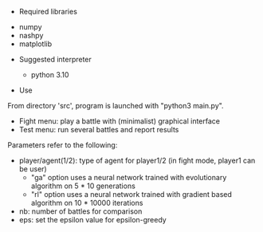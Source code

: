 
 * Required libraries

  - numpy
  - nashpy
  - matplotlib

 * Suggested interpreter

   - python 3.10

 * Use

From directory 'src', program is launched with "python3 main.py".

 - Fight menu: play a battle with (minimalist) graphical interface
 - Test menu: run several battles and report results

Parameters refer to the following:

 - player/agent(1/2): type of agent for player1/2 (in fight mode, player1 can be user)
   - "ga" option uses a neural network trained with evolutionary algorithm on 5 * 10 generations
   - "rl" option uses a neural network trained with gradient based algorithm on 10 * 10000 iterations
 - nb: number of battles for comparison
 - eps: set the epsilon value for epsilon-greedy
